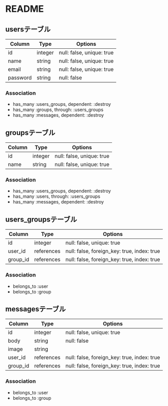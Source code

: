 # README

## usersテーブル

|Column|Type|Options|
|------|----|-------|
|id|integer|null: false, unique: true|
|name|string|null: false, unique: true|
|email|string|null: false, unique: true|
|password|string|null: false|

### Association
- has_many :users_groups, dependent: :destroy
- has_many :groups, through: :users_groups
- has_many :messages, dependent: :destroy


## groupsテーブル

|Column|Type|Options|
|------|----|-------|
|id|integer|null: false, unique: true|
|name|string|null: false, unique: true|

### Association
- has_many :users_groups, dependent: :destroy
- has_many :users, through: :users_groups
- has_many :messages, dependent: :destroy


## users_groupsテーブル

|Column|Type|Options|
|------|----|-------|
|id|integer|null: false, unique: true|
|user_id|references|null: false, foreign_key: true, index: true|
|group_id|references|null: false, foreign_key: true, index: true|

### Association
- belongs_to :user
- belongs_to :group


## messagesテーブル

|Column|Type|Options|
|------|----|-------|
|id|integer|null: false, unique: true|
|body|string|null: false|
|image|string||
|user_id|references|null: false, foreign_key: true, index: true|
|group_id|references|null: false, foreign_key: true, index: true|

### Association
- belongs_to :user
- belongs_to :group